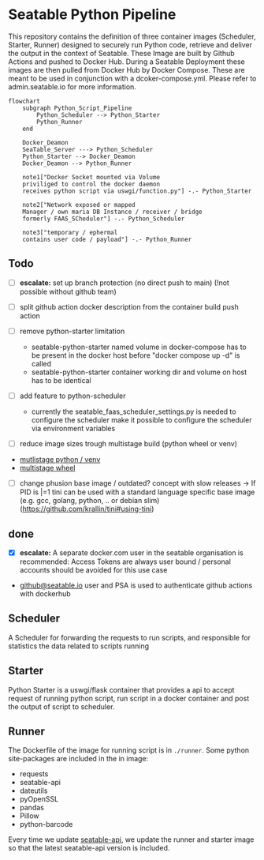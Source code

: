 # Seatable Python Pipeline

This repository contains the definition of three container images (Scheduler, Starter, Runner) designed to securely run Python code, retrieve and deliver the output in the context of Seatable. 
These Image are built by Github Actions and pushed to Docker Hub.
During a Seatable Deployment these images are then pulled from Docker Hub by Docker Compose.
These are meant to be used in conjunction with a dcoker-compose.yml. Please refer to admin.seatable.io for more information.


```mermaid
flowchart
    subgraph Python_Script_Pipeline
        Python_Scheduler --> Python_Starter
        Python_Runner
    end

    Docker_Deamon
    SeaTable_Server ---> Python_Scheduler
    Python_Starter --> Docker_Deamon
    Docker_Deamon --> Python_Runner

    note1["Docker Socket mounted via Volume
    priviliged to control the docker daemon
    receives python script via uswgi/function.py"] -.- Python_Starter

    note2["Network exposed or mapped
    Manager / own maria DB Instance / receiver / bridge
    formerly FAAS_SCheduler"] -.- Python_Scheduler

    note3["temporary / ephermal
    contains user code / payload"] -.- Python_Runner
```

## Todo

- [ ] **escalate:** set up branch protection (no direct push to main) (!not possible without github team)

- [ ] split github action docker description from the container build push action

- [ ] remove python-starter limitation
  - seatable-python-starter named volume in docker-compose has to be present in the docker host before "docker compose up -d" is called
  - seatable-python-starter container working dir and volume on host has to be identical

- [ ] add feature to python-scheduler
  - currently the seatable_faas_scheduler_settings.py is needed to configure the scheduler
  make it possible to configure the scheduler via environment variables

- [ ] reduce image sizes trough multistage build (python wheel or venv)
- [mutlistage python / venv](https://pythonspeed.com/articles/multi-stage-docker-python/)
- [multistage wheel](https://www.it-ps.at/multi-stage-python/)

- [ ] change phusion base image / outdated? concept with slow releases ->
  If PID is |=1 tini can be used with a standard language specific base image (e.g. gcc, golang, python, .. or debian slim) (https://github.com/krallin/tini#using-tini)


## done

- [x] **escalate:** A separate docker.com user in the seatable organisation is recommended:
 Access Tokens are always user bound / personal accounts should be avoided for this use case
- github@seatable.io user and PSA is used to authenticate github actions with dockerhub


## Scheduler
A Scheduler for forwarding the requests to run scripts, and responsible for statistics the data related to scripts running

## Starter
Python Starter is a uswgi/flask container that provides a api to accept request of running python script, run script in a docker container and post the output of script to scheduler.

## Runner
The Dockerfile of the image for running script is in `./runner`.
Some python site-packages are included in the in image:

- requests
- seatable-api
- dateutils
- pyOpenSSL
- pandas
- Pillow
- python-barcode

Every time we update [seatable-api](https://pypi.org/project/seatable-api/), we update the runner and starter image so that the latest seatable-api version is included.
